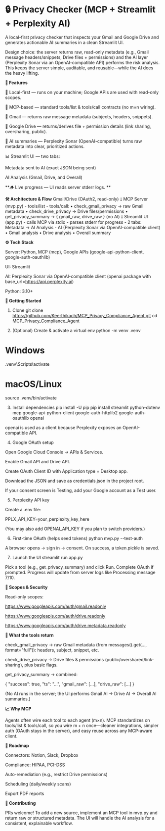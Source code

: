 # 🔒 Privacy Checker (MCP + Streamlit + Perplexity AI)

A local-first privacy checker that inspects your Gmail and Google Drive and generates actionable AI summaries in a clean Streamlit UI.

Design choice: the server returns raw, read-only metadata (e.g., Gmail message headers/snippets, Drive files + permissions) and the AI layer (Perplexity Sonar via an OpenAI-compatible API) performs the risk analysis. This keeps the server simple, auditable, and reusable—while the AI does the heavy lifting.

**🌟 Features**

🔐 Local-first — runs on your machine; Google APIs are used with read-only scopes.

🔌 MCP-based — standard tools/list & tools/call contracts (no m×n wiring).

📧 Gmail — returns raw message metadata (subjects, headers, snippets).

📂 Google Drive — returns/derives file + permission details (link sharing, oversharing, public).

🧠 AI summaries — Perplexity Sonar (OpenAI-compatible) turns raw metadata into clear, prioritized actions.

📊 Streamlit UI — two tabs:

Metadata sent to AI (exact JSON being sent)

AI Analysis (Gmail, Drive, and Overall)

**🪵 Live progress — UI reads server stderr logs. **

**🛠️ Architecture & Flow**
Gmail/Drive (OAuth2, read-only)
         ⭣
      MCP Server (mvp.py)
         - tools/list
         - tools/call:
             • check_gmail_privacy    → raw Gmail metadata
             • check_drive_privacy    → Drive files/permissions
             • get_privacy_summary    → { gmail_raw, drive_raw } (no AI)
         ⭣
   Streamlit UI (app.py)
         - calls MCP via stdio
         - parses stderr for progress
         - 2 tabs: Metadata → AI Analysis
         - AI (Perplexity Sonar via OpenAI-compatible client)
             • Gmail analysis
             • Drive analysis
             • Overall summary

**⚙️ Tech Stack**

Server: Python, MCP (mcp), Google APIs (google-api-python-client, google-auth-oauthlib)

UI: Streamlit

AI: Perplexity Sonar via OpenAI-compatible client (openai package with base_url=https://api.perplexity.ai)

Python: 3.10+

**🚀 Getting Started**
1) Clone
git clone https://github.com/Keerthikach/MCP_Privacy_Compliance_Agent.git
cd MCP_Privacy_Compliance_Agent

2) (Optional) Create & activate a virtual env
python -m venv .venv
# Windows
.venv\Scripts\activate
# macOS/Linux
source .venv/bin/activate

3) Install dependencies
pip install -U pip
pip install streamlit python-dotenv mcp google-api-python-client google-auth-httplib2 google-auth-oauthlib openai


openai is used as a client because Perplexity exposes an OpenAI-compatible API.

4) Google OAuth setup

Open Google Cloud Console → APIs & Services.

Enable Gmail API and Drive API.

Create OAuth Client ID with Application type = Desktop app.

Download the JSON and save as credentials.json in the project root.

If your consent screen is Testing, add your Google account as a Test user.

5) Perplexity API key

Create a .env file:

PPLX_API_KEY=your_perplexity_key_here


(You may also add OPENAI_API_KEY if you plan to switch providers.)

6) First-time OAuth (helps seed tokens)
python mvp.py --test-auth


A browser opens → sign in → consent. On success, a token.pickle is saved.

7) Launch the UI
streamlit run app.py


Pick a tool (e.g., get_privacy_summary) and click Run. Complete OAuth if prompted. Progress will update from server logs like Processing message 7/10.

**🔐 Scopes & Security**

Read-only scopes:

https://www.googleapis.com/auth/gmail.readonly

https://www.googleapis.com/auth/drive.readonly

https://www.googleapis.com/auth/drive.metadata.readonly



**🧭 What the tools return**

check_gmail_privacy → raw Gmail metadata (from messages().get(..., format="full")): headers, subject, snippet, etc.

check_drive_privacy → Drive files & permissions (public/overshared/link-sharing), plus basic flags.

get_privacy_summary → combined:

{
  "success": true,
  "ts": "...",
  "gmail_raw": [...],
  "drive_raw": [...]
}


(No AI runs in the server; the UI performs Gmail AI → Drive AI → Overall AI summaries.)



**📈 Why MCP**

Agents often wire each tool to each agent (m×n).
MCP standardizes on tools/list & tools/call, so you wire m + n once—cleaner integrations, simpler auth (OAuth stays in the server), and easy reuse across any MCP-aware client.

**🔮 Roadmap**

Connectors: Notion, Slack, Dropbox

Compliance: HIPAA, PCI-DSS

Auto-remediation (e.g., restrict Drive permissions)

Scheduling (daily/weekly scans)

Export PDF reports

**🤝 Contributing**

PRs welcome! To add a new source, implement an MCP tool in mvp.py and return raw or structured metadata. The UI will handle the AI analysis for a consistent, explainable workflow.


